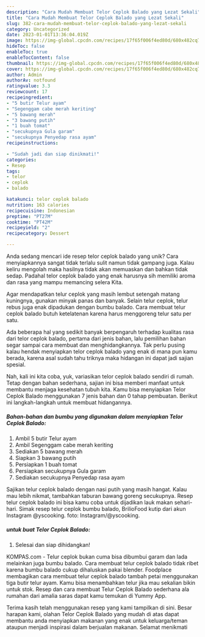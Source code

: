 ```yaml
---
description: "Cara Mudah Membuat Telor Ceplok Balado yang Lezat Sekali"
title: "Cara Mudah Membuat Telor Ceplok Balado yang Lezat Sekali"
slug: 382-cara-mudah-membuat-telor-ceplok-balado-yang-lezat-sekali
category: Uncategorized
date: 2023-01-01T13:36:04.019Z
image: https://img-global.cpcdn.com/recipes/17f65f006f4ed80d/680x482cq70/telor-ceplok-balado-foto-resep-utama.jpg
hideToc: false
enableToc: true
enableTocContent: false
thumbnail: https://img-global.cpcdn.com/recipes/17f65f006f4ed80d/680x482cq70/telor-ceplok-balado-foto-resep-utama.jpg
cover: https://img-global.cpcdn.com/recipes/17f65f006f4ed80d/680x482cq70/telor-ceplok-balado-foto-resep-utama.jpg
author: Admin
authorAv: notfound
ratingvalue: 3.3
reviewcount: 17
recipeingredient:
- "5 butir Telur ayam"
- "Segenggam cabe merah keriting"
- "5 bawang merah"
- "3 bawang putih"
- "1 buah tomat"
- "secukupnya Gula garam"
- "secukupnya Penyedap rasa ayam"
recipeinstructions:

- "Sudah jadi dan siap dinikmati!"
categories:
- Resep
tags:
- telor
- ceplok
- balado

katakunci: telor ceplok balado 
nutrition: 163 calories
recipecuisine: Indonesian
preptime: "PT27M"
cooktime: "PT42M"
recipeyield: "2"
recipecategory: Dessert

---
```





Anda sedang mencari ide resep telor ceplok balado yang unik? Cara menyiapkannya sangat tidak terlalu sulit namun tidak gampang juga. Kalau keliru mengolah maka hasilnya tidak akan memuaskan dan bahkan tidak sedap. Padahal telor ceplok balado yang enak harusnya sih memiliki aroma dan rasa yang mampu memancing selera Kita.





Agar mendapatkan telur ceplok yang masih lembut setengah matang kuningnya, gunakan minyak panas dan banyak. Selain telur ceplok, telur rebus juga enak dipadukan dengan bumbu balado. Cara membuat telur ceplok balado butuh ketelatenan karena harus menggoreng telur satu per satu.

Ada beberapa hal yang sedikit banyak berpengaruh terhadap kualitas rasa dari telor ceplok balado, pertama dari jenis bahan, lalu pemilihan bahan segar sampai cara membuat dan menghidangkannya. Tak perlu pusing kalau hendak menyiapkan telor ceplok balado yang enak di mana pun kamu berada, karena asal sudah tahu triknya maka hidangan ini dapat jadi sajian spesial.






Nah, kali ini kita coba, yuk, variasikan telor ceplok balado sendiri di rumah. Tetap dengan bahan sederhana, sajian ini bisa memberi manfaat untuk membantu menjaga kesehatan tubuh kita. Kamu bisa menyiapkan Telor Ceplok Balado menggunakan 7 jenis bahan dan 0 tahap pembuatan. Berikut ini langkah-langkah untuk membuat hidangannya.

<!--inarticleads1-->

##### Bahan-bahan dan bumbu yang digunakan dalam menyiapkan Telor Ceplok Balado:

1. Ambil 5 butir Telur ayam
1. Ambil Segenggam cabe merah keriting
1. Sediakan 5 bawang merah
1. Siapkan 3 bawang putih
1. Persiapkan 1 buah tomat
1. Persiapkan secukupnya Gula garam
1. Sediakan secukupnya Penyedap rasa ayam


Sajikan telur ceplok balado dengan nasi putih yang masih hangat. Kalau mau lebih nikmat, tambahkan taburan bawang goreng secukupnya. Resep telur ceplok balado ini bisa kamu coba untuk dijadikan lauk makan sehari-hari. Simak resep telur ceplok bumbu balado, BrilioFood kutip dari akun Instagram @yscooking. foto: Instagram/@yscooking. 

<!--inarticleads2-->

#####  untuk buat Telor Ceplok Balado:


1. Selesai dan siap dihidangkan!

KOMPAS.com - Telur ceplok bukan cuma bisa dibumbui garam dan lada melainkan juga bumbu balado. Cara membuat telur ceplok balado tidak ribet karena bumbu balado cukup dihaluskan pakai blender. Foodplace membagikan cara membuat telur ceplok balado tambah petai menggunakan tiga butir telur ayam. Kamu bisa menambahkan telur jika mau sekalian bikin untuk stok. Resep dan cara membuat Telur Ceplok Balado sederhana ala rumahan dari amalia saras dapat kamu temukan di Yummy App. 

Terima kasih telah menggunakan resep yang kami tampilkan di sini. Besar harapan kami, olahan Telor Ceplok Balado yang mudah di atas dapat membantu anda menyiapkan makanan yang enak untuk keluarga/teman ataupun menjadi inspirasi dalam berjualan makanan. Selamat menikmati

